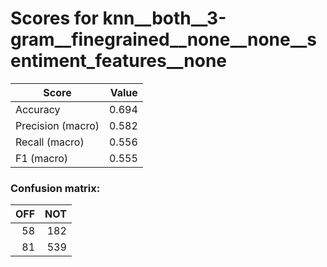 # Scores for knn__both__3-gram__finegrained__none__none__sentiment_features__none
|      Score      |Value|
|-----------------|----:|
|Accuracy         |0.694|
|Precision (macro)|0.582|
|Recall (macro)   |0.556|
|F1 (macro)       |0.555|

### Confusion matrix:
|OFF|NOT|
|--:|--:|
| 58|182|
| 81|539|
